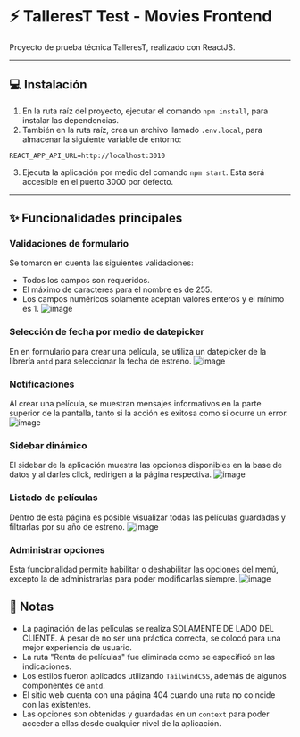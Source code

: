 # :zap: TalleresT Test - Movies Frontend
Proyecto de prueba técnica TalleresT, realizado con ReactJS.
***
## :computer: Instalación
1. En la ruta raíz del proyecto, ejecutar el comando `npm install`, para instalar las dependencias.
2. También en la ruta raíz, crea un archivo llamado `.env.local`, para almacenar la siguiente variable de entorno:
  ```
  REACT_APP_API_URL=http://localhost:3010
  ```
3. Ejecuta la aplicación por medio del comando `npm start`. Esta será accesible en el puerto 3000 por defecto.
***
## :sparkles: Funcionalidades principales
### Validaciones de formulario
Se tomaron en cuenta las siguientes validaciones:
- Todos los campos son requeridos.
- El máximo de caracteres para el nombre es de 255.
- Los campos numéricos solamente aceptan valores enteros y el mínimo es 1.
![image](https://github.com/carolinamcc15/movies-frontend/assets/54415092/d7fad2d4-1abb-4118-a56d-ec00099317ec)

### Selección de fecha por medio de datepicker
En en formulario para crear una película, se utiliza un datepicker de la librería `antd` para seleccionar la fecha de estreno.
![image](https://github.com/carolinamcc15/movies-frontend/assets/54415092/669dc0fe-db22-4642-be5c-efaeff264b86)

### Notificaciones
Al crear una película, se muestran mensajes informativos en la parte superior de la pantalla, tanto si la acción es exitosa como si ocurre un error.
![image](https://github.com/carolinamcc15/movies-frontend/assets/54415092/22fdf562-7044-462c-aa33-fb26c94ab826)

### Sidebar dinámico
El sidebar de la aplicación muestra las opciones disponibles en la base de datos y al darles click, redirigen a la página respectiva.
![image](https://github.com/carolinamcc15/movies-frontend/assets/54415092/beeb9af1-31b7-48a3-92a6-6eb4e4c06df1)

### Listado de películas
Dentro de esta página es posible visualizar todas las películas guardadas y filtrarlas por su año de estreno. 
![image](https://github.com/carolinamcc15/movies-frontend/assets/54415092/23b3b5e6-6538-44bb-b24a-b3e7f955441d)

### Administrar opciones
Esta funcionalidad permite habilitar o deshabilitar las opciones del menú, excepto la de administrarlas para poder modificarlas siempre. 
![image](https://github.com/carolinamcc15/movies-frontend/assets/54415092/3cdddd33-dc8c-4532-b394-0ebeddc6f5e7)

## :pushpin: Notas
- La paginación de las películas se realiza SOLAMENTE DE LADO DEL CLIENTE. A pesar de no ser una práctica correcta, se colocó para una mejor experiencia de usuario.
- La ruta "Renta de películas" fue eliminada como se especificó en las indicaciones.
- Los estilos fueron aplicados utilizando `TailwindCSS`, además de algunos componentes de `antd`.
- El sitio web cuenta con una página 404 cuando una ruta no coincide con las existentes.
- Las opciones son obtenidas y guardadas en un `context` para poder acceder a ellas desde cualquier nivel de la aplicación.
